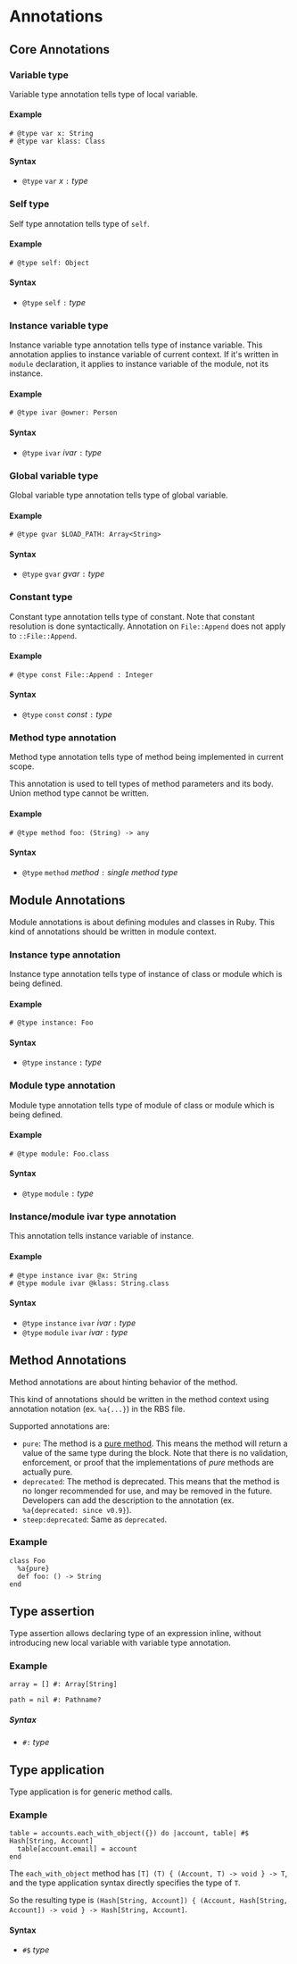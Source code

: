# Annotations

## Core Annotations

### Variable type

Variable type annotation tells type of local variable.

#### Example

```
# @type var x: String
# @type var klass: Class
```

#### Syntax

* `@type` `var` *x* `:` *type*

### Self type

Self type annotation tells type of `self`.

#### Example

```
# @type self: Object
```

#### Syntax

* `@type` `self` `:` *type*

### Instance variable type

Instance variable type annotation tells type of instance variable.
This annotation applies to instance variable of current context.
If it's written in `module` declaration, it applies to instance variable of the module, not its instance.

#### Example

```
# @type ivar @owner: Person
```

#### Syntax

* `@type` `ivar` *ivar* `:` *type*

### Global variable type

Global variable type annotation tells type of global variable.

#### Example

```
# @type gvar $LOAD_PATH: Array<String>
```

#### Syntax

* `@type` `gvar` *gvar* `:` *type*

### Constant type

Constant type annotation tells type of constant.
Note that constant resolution is done syntactically.
Annotation on `File::Append` does not apply to `::File::Append`.

#### Example

```
# @type const File::Append : Integer
```

#### Syntax

* `@type` `const` *const* `:` *type*

### Method type annotation

Method type annotation tells type of method being implemented in current scope.

This annotation is used to tell types of method parameters and its body.
Union method type cannot be written.

#### Example

```
# @type method foo: (String) -> any
```

#### Syntax

* `@type` `method` *method* `:` *single method type*

## Module Annotations

Module annotations is about defining modules and classes in Ruby.
This kind of annotations should be written in module context.

### Instance type annotation

Instance type annotation tells type of instance of class or module which is being defined.

#### Example

```
# @type instance: Foo
```

#### Syntax

* `@type` `instance` `:` *type*

### Module type annotation

Module type annotation tells type of module of class or module which is being defined.

#### Example

```
# @type module: Foo.class
```

#### Syntax

* `@type` `module` `:` *type*

### Instance/module ivar type annotation

This annotation tells instance variable of instance.

#### Example

```
# @type instance ivar @x: String
# @type module ivar @klass: String.class
```

#### Syntax

* `@type` `instance` `ivar` *ivar* `:` *type*
* `@type` `module` `ivar` *ivar* `:` *type*

## Method Annotations

Method annotations are about hinting behavior of the method.

This kind of annotations should be written in the method context using annotation notation (ex. `%a{...}`) in the RBS file.

Supported annotations are:

* `pure`: The method is a [pure method](https://github.com/soutaro/steep/wiki/Release-Note-1.1#type-narrowing-on-method-calls-590).  This means the method will return a value of the same type during the block.  Note that there is no validation, enforcement, or proof that the implementations of *pure* methods are actually pure.
* `deprecated`: The method is deprecated.  This means that the method is no longer recommended for use, and may be removed in the future.  Developers can add the description to the annotation (ex. `%a{deprecated: since v0.9}`).
* `steep:deprecated`: Same as `deprecated`.

### Example

```rbs
class Foo
  %a{pure}
  def foo: () -> String
end
```

## Type assertion

Type assertion allows declaring type of an expression inline, without introducing new local variable with variable type annotation.

### Example

```
array = [] #: Array[String]

path = nil #: Pathname?
```

##### Syntax

* `#:` *type*

## Type application

Type application is for generic method calls.

### Example

```
table = accounts.each_with_object({}) do |account, table| #$ Hash[String, Account]
  table[account.email] = account
end
```

The `each_with_object` method has `[T] (T) { (Account, T) -> void } -> T`,
and the type application syntax directly specifies the type of `T`.

So the resulting type is `(Hash[String, Account]) { (Account, Hash[String, Account]) -> void } -> Hash[String, Account]`.

#### Syntax

* `#$` *type*
